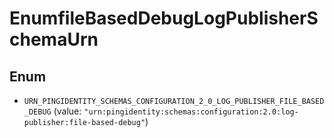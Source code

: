 

# EnumfileBasedDebugLogPublisherSchemaUrn

## Enum


* `URN_PINGIDENTITY_SCHEMAS_CONFIGURATION_2_0_LOG_PUBLISHER_FILE_BASED_DEBUG` (value: `"urn:pingidentity:schemas:configuration:2.0:log-publisher:file-based-debug"`)



